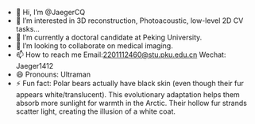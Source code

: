 - 👋 Hi, I’m @JaegerCQ
- 👀 I’m interested in 3D reconstruction, Photoacoustic, low-level 2D CV tasks...
- 🌱 I’m currently a doctoral candidate at Peking University.
- 💞️ I’m looking to collaborate on medical imaging.
- 📫 How to reach me    Email:2201112460@stu.pku.edu.cn     Wechat: Jaeger1412
- 😄 Pronouns: Ultraman
- ⚡ Fun fact: Polar bears actually have black skin (even though their fur appears white/translucent). This evolutionary adaptation helps them absorb more sunlight for warmth in the Arctic. Their hollow fur strands scatter light, creating the illusion of a white coat.

<!---
JaegerCQ/JaegerCQ is a ✨ special ✨ repository because its `README.md` (this file) appears on your GitHub profile.
You can click the Preview link to take a look at your changes.
--->
